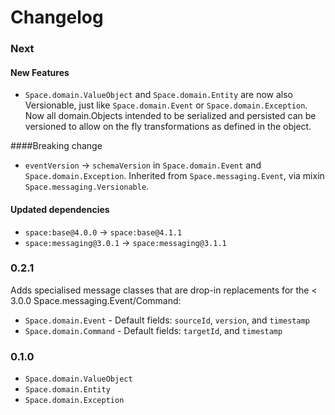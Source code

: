Changelog
=========

### Next
#### New Features
- `Space.domain.ValueObject` and `Space.domain.Entity` are now also Versionable, 
just like `Space.domain.Event` or `Space.domain.Exception`. 
Now all domain.Objects intended to be serialized and persisted can be versioned
 to allow on the fly transformations as defined in the object.

####Breaking change
- `eventVersion` -> `schemaVersion` in `Space.domain.Event` and 
`Space.domain.Exception`. Inherited from `Space.messaging.Event`, via mixin 
`Space.messaging.Versionable`.

#### Updated dependencies
- `space:base@4.0.0` -> `space:base@4.1.1`
- `space:messaging@3.0.1` -> `space:messaging@3.1.1`

### 0.2.1
Adds specialised message classes that are drop-in replacements
for the < 3.0.0 Space.messaging.Event/Command:
- `Space.domain.Event` - Default fields: `sourceId`, `version`, and `timestamp`
- `Space.domain.Command` - Default fields: `targetId`, and `timestamp`

### 0.1.0

- `Space.domain.ValueObject`
- `Space.domain.Entity`
- `Space.domain.Exception`
